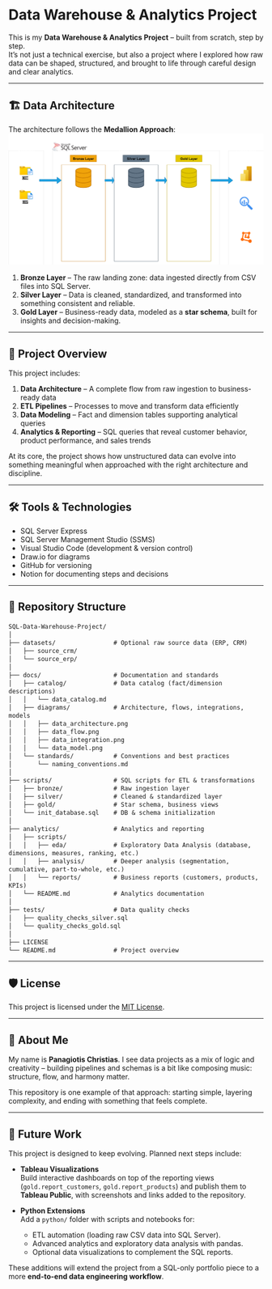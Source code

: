 # Data Warehouse & Analytics Project

This is my **Data Warehouse & Analytics Project** – built from scratch, step by step.  
It’s not just a technical exercise, but also a project where I explored how raw data can be shaped, structured, and brought to life through careful design and clear analytics.  

---

## 🏗️ Data Architecture

The architecture follows the **Medallion Approach**: 
![Data Architecture](docs/diagrams/data_architecture.png)

1. **Bronze Layer** – The raw landing zone: data ingested directly from CSV files into SQL Server.  
2. **Silver Layer** – Data is cleaned, standardized, and transformed into something consistent and reliable.  
3. **Gold Layer** – Business-ready data, modeled as a **star schema**, built for insights and decision-making.  

---

## 📖 Project Overview

This project includes:  

1. **Data Architecture** – A complete flow from raw ingestion to business-ready data  
2. **ETL Pipelines** – Processes to move and transform data efficiently  
3. **Data Modeling** – Fact and dimension tables supporting analytical queries  
4. **Analytics & Reporting** – SQL queries that reveal customer behavior, product performance, and sales trends  

At its core, the project shows how unstructured data can evolve into something meaningful when approached with the right architecture and discipline.  

---

## 🛠️ Tools & Technologies

- SQL Server Express  
- SQL Server Management Studio (SSMS)  
- Visual Studio Code (development & version control)  
- Draw.io for diagrams  
- GitHub for versioning  
- Notion for documenting steps and decisions  

---

## 📂 Repository Structure
```
SQL-Data-Warehouse-Project/
│
├── datasets/                # Optional raw source data (ERP, CRM)
│   ├── source_crm/
│   └── source_erp/
│
├── docs/                    # Documentation and standards
│   ├── catalog/             # Data catalog (fact/dimension descriptions)
│   │   └── data_catalog.md
│   ├── diagrams/            # Architecture, flows, integrations, models
│   │   ├── data_architecture.png
│   │   ├── data_flow.png
│   │   ├── data_integration.png
│   │   └── data_model.png
│   └── standards/           # Conventions and best practices
│       └── naming_conventions.md
│
├── scripts/                 # SQL scripts for ETL & transformations
│   ├── bronze/              # Raw ingestion layer
│   ├── silver/              # Cleaned & standardized layer
│   ├── gold/                # Star schema, business views
│   └── init_database.sql    # DB & schema initialization
│
├── analytics/               # Analytics and reporting
│   ├── scripts/
│   │   ├── eda/             # Exploratory Data Analysis (database, dimensions, measures, ranking, etc.)
│   │   ├── analysis/        # Deeper analysis (segmentation, cumulative, part-to-whole, etc.)
│   │   └── reports/         # Business reports (customers, products, KPIs)
│   └── README.md            # Analytics documentation
│
├── tests/                   # Data quality checks
│   ├── quality_checks_silver.sql
│   └── quality_checks_gold.sql
│
├── LICENSE
└── README.md                # Project overview
```
---

## 🛡️ License  

This project is licensed under the [MIT License](LICENSE).

---

## 🌟 About Me  

My name is **Panagiotis Christias**. I see data projects as a mix of logic and creativity – building pipelines and schemas is a bit like composing music: structure, flow, and harmony matter.  

This repository is one example of that approach: starting simple, layering complexity, and ending with something that feels complete.  

---

## 🔮 Future Work

This project is designed to keep evolving. Planned next steps include:

- **Tableau Visualizations**  
  Build interactive dashboards on top of the reporting views (`gold.report_customers`, `gold.report_products`) and publish them to **Tableau Public**, with screenshots and links added to the repository.

- **Python Extensions**  
  Add a `python/` folder with scripts and notebooks for:  
  - ETL automation (loading raw CSV data into SQL Server).  
  - Advanced analytics and exploratory data analysis with pandas.  
  - Optional data visualizations to complement the SQL reports.

These additions will extend the project from a SQL-only portfolio piece to a more **end-to-end data engineering workflow**.